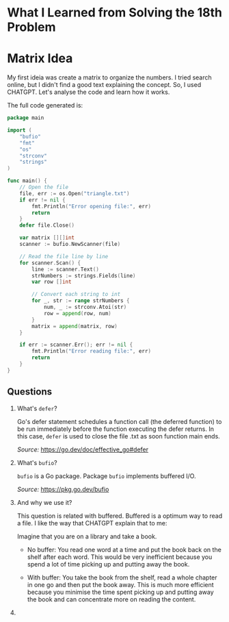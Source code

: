 # What I Learned from Solving the 18th Problem

# Matrix Idea
My first ideia was create a matrix to organize the numbers. I tried search online, but I didn't find a good text explaining the concept. So, I used CHATGPT. Let's analyse the code and learn how it works.

The full code generated is:
```go
package main

import (
    "bufio"
    "fmt"
    "os"
    "strconv"
    "strings"
)

func main() {
    // Open the file
    file, err := os.Open("triangle.txt")
    if err != nil {
        fmt.Println("Error opening file:", err)
        return
    }
    defer file.Close()

    var matrix [][]int
    scanner := bufio.NewScanner(file)

    // Read the file line by line
    for scanner.Scan() {
        line := scanner.Text()
        strNumbers := strings.Fields(line)
        var row []int

        // Convert each string to int
        for _, str := range strNumbers {
            num, _ := strconv.Atoi(str)
            row = append(row, num)
        }
        matrix = append(matrix, row)
    }

    if err := scanner.Err(); err != nil {
        fmt.Println("Error reading file:", err)
        return
    }
}

```

## Questions

1. What's `defer`?

    Go's defer statement schedules a function call (the deferred function) to be run immediately before the function executing the defer returns. In this case, `defer` is used to close the file .txt as soon function main ends.

    *Source:* https://go.dev/doc/effective_go#defer

2. What's `bufio`?  
    
    `bufio` is a Go package. Package `bufio`  implements buffered I/O. 

    *Source:* https://pkg.go.dev/bufio

3. And why we use it?

    This question is related with buffered. Buffered is a optimum way to read a file. I like the way that CHATGPT explain that to me:

    Imagine that you are on a library and take a book. 

    - No buffer: You read one word at a time and put the book back on the shelf after each word. This would be very inefficient because you spend a lot of time picking up and putting away the book.

    - With buffer: You take the book from the shelf, read a whole chapter in one go and then put the book away. This is much more efficient because you minimise the time spent picking up and putting away the book and can concentrate more on reading the content.

4. 
